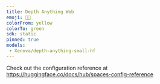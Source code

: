 ```yaml
---
title: Depth Anything Web
emoji: 🌟🐆
colorFrom: yellow
colorTo: green
sdk: static
pinned: true
models:
 - Xenova/depth-anything-small-hf
---
```


Check out the configuration reference at https://huggingface.co/docs/hub/spaces-config-reference
